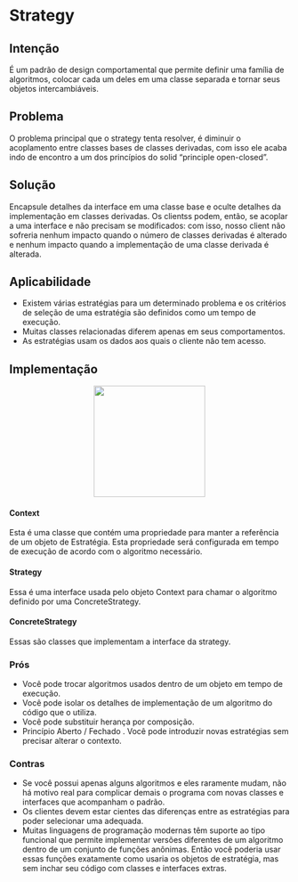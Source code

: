 # Strategy

## Intenção
É um padrão de design comportamental que permite definir uma família de algoritmos, colocar cada um deles em uma classe separada e tornar seus objetos intercambiáveis.

## Problema
O problema principal que o strategy tenta resolver, é diminuir o acoplamento entre classes bases de classes derivadas, com isso ele acaba indo de encontro a um dos princípios do solid “principle open-closed”.

## Solução
Encapsule detalhes da interface em uma classe base e oculte detalhes da implementação em classes derivadas. Os clientss podem, então, se acoplar a uma interface e não precisam se modificados: com isso, nosso client não sofreria nenhum impacto quando o número de classes derivadas é alterado e nenhum impacto quando a implementação de uma classe derivada é alterada.

## Aplicabilidade
  * Existem várias estratégias para um determinado problema e os critérios de seleção de uma estratégia são definidos como um tempo de execução.
  * Muitas classes relacionadas diferem apenas em seus comportamentos.
  * As estratégias usam os dados aos quais o cliente não tem acesso.

## Implementação

<p align="center">
 <img src="https://miro.medium.com/v2/resize:fit:828/format:webp/1*Zs9Al6Uw6yNYrK6E3u6ICg.png" width="200" />
 </p>

#### Context
Esta é uma classe que contém uma propriedade para manter a referência de um objeto de Estratégia. Esta propriedade será configurada em tempo de execução de acordo com o algoritmo necessário.

#### Strategy
Essa é uma interface usada pelo objeto Context para chamar o algoritmo definido por uma ConcreteStrategy.

#### ConcreteStrategy
Essas são classes que implementam a interface da strategy.

### Prós
 * Você pode trocar algoritmos usados ​​dentro de um objeto em tempo de execução.
 * Você pode isolar os detalhes de implementação de um algoritmo do código que o utiliza.
 * Você pode substituir herança por composição.
 * Princípio Aberto / Fechado . Você pode introduzir novas estratégias sem precisar alterar o contexto.

### Contras
 * Se você possui apenas alguns algoritmos e eles raramente mudam, não há motivo real para complicar demais o programa com novas classes e interfaces que acompanham o padrão.
 * Os clientes devem estar cientes das diferenças entre as estratégias para poder selecionar uma adequada.
 * Muitas linguagens de programação modernas têm suporte ao tipo funcional que permite implementar versões diferentes de um algoritmo dentro de um conjunto de funções anônimas. Então você poderia usar essas funções exatamente como usaria os objetos de estratégia, mas sem inchar seu código com classes e interfaces extras.